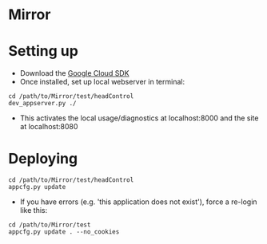Mirror
======

Setting up
======
* Download the [Google Cloud SDK](https://developers.google.com/cloud/sdk/)
* Once installed, set up local webserver in terminal:
```
cd /path/to/Mirror/test/headControl
dev_appserver.py ./
```
* This activates the local usage/diagnostics at localhost:8000 and the site at localhost:8080

Deploying
======
```
cd /path/to/Mirror/test/headControl
appcfg.py update
```
* If you have errors (e.g. 'this application does not exist'), force a re-login like this:
```
cd /path/to/Mirror/test
appcfg.py update . --no_cookies
```